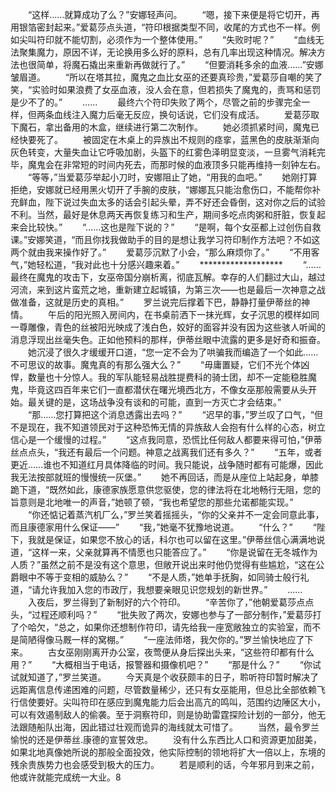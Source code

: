 　　“这样……就算成功了么？”安娜轻声问。
　　“嗯，接下来便是将它切开，再用银箔密封起来。”爱葛莎点头道，“符印根据类型不同，收尾的方式也不一样。例如尖叫符印就不能切割，必须作为一个整体使用。”
　　“失败时呢？”
　　“血线无法聚集魔力，原因不详，无论换用多么好的原料，总有几率出现这种情况。解决方法也很简单，将魔石撬出来重新再做就行了。”
　　“但要消耗多余的血液……”安娜皱眉道。
　　“所以在塔其拉，魔鬼之血比女巫的还要真珍贵，”爱葛莎自嘲的笑了笑，“实验时如果浪费了女巫血液，没人会在意，但若损失了魔鬼的，责骂和惩罚是少不了的。”
　　……
　　最终六个符印失败了两个，尽管之前的步骤完全一样，但两条血线注入魔力后毫无反应，换句话说，它们没有成活。
　　爱葛莎取下魔石，拿出备用的木盒，继续进行第二次制作。
　　她必须抓紧时间，魔鬼已经快要死了。
　　被固定在木桌上的异族出不规则的痉挛，蓝黑色的皮肤渐渐向灰色转变，大量失血让它呼吸加剧，头盔下的红雾色泽明显变淡，一旦雾气消耗完毕，魔鬼会在非常短的时间内死去，而那时候的血液顶多只能再维持一刻钟左右。
　　“等等，”当爱葛莎举起小刀时，安娜阻止了她，“用我的血吧。”
　　她刚打算拒绝，安娜就已经用黑火切开了手腕的皮肤，“娜娜瓦只能治愈伤口，不能帮你补充鲜血，陛下说过失血太多的话会引起头晕，弄不好还会昏倒，这对你之后的试验不利。当然，最好是休息两天再恢复练习和生产，期间多吃点肉粥和肝脏，恢复起来会比较快。”
　　“……这也是陛下说的？”
　　“是啊，每个女巫都上过创伤自救课。”安娜笑道，“而且你找我做助手的目的是想让我学习符印制作方法吧？不如这两个就由我来操作好了。”
　　爱葛莎沉默了小会，“那么麻烦你了。”
　　“不用客气，”她轻松道，“我对此也十分感兴趣来着。”
　　*******************
　　“……最终在魔鬼的攻击下，女巫帝国分崩析离，彻底瓦解。幸存的人们翻过大山，越过河流，来到这片蛮荒之地，重新建立起城镇，为第三次——也是最后一次神意之战做准备，这就是历史的真相。”
　　罗兰说完后撑着下巴，静静打量伊蒂丝的神情。
　　午后的阳光照入房间内，在书桌前洒下一抹光辉，女子沉思的模样如同一尊雕像，青色的丝被阳光映成了浅白色，姣好的面容并没有因为这些骇人听闻的消息浮现出丝毫失色。正如他预料的那样，伊蒂丝眼中流露的更多是好奇和振奋。
　　她沉浸了很久才缓缓开口道，“您一定不会为了哄骗我而编造了一个如此……不可思议的故事。魔鬼真的有那么强大么？”
　　“毋庸置疑，它们不光个体凶悍，数量也十分惊人。我的军队能轻易战胜提费科的骑士团，却不一定能稳胜魔鬼，毕竟这四百年来它们一直都潜伏在曙光境西北方，不像女巫那般需要从头开始。最关键的是，这场战争没有谈和的可能，直到一方灭亡才会结束。”
　　“那……您打算把这个消息透露出去吗？”
　　“迟早的事，”罗兰叹了口气，“但不是现在，我不知道领民对于这种恐怖无情的异族敌人会抱有什么样的心态，树立信心是一个缓慢的过程。”
　　“这点我同意，恐慌比任何敌人都要来得可怕，”伊蒂丝点点头，“我还有最后一个问题。神意之战离我们还有多久？”
　　“五年，或者更近……谁也不知道红月具体降临的时间。我只能说，战争随时都有可能爆，因此我无法按部就班的慢慢统一灰堡。”
　　她不再回话，而是从座位上站起身，单膝跪下道，“既然如此，康德家族愿意供您驱使，您的律法将在北地畅行无阻，您的旨意则是北地唯一的声音，”她顿了顿，“我也希望您的那些允诺都能实现。”
　　“你还惦记着蒸汽机厂么，”罗兰笑着摇摇头，“你的父亲并不一定会同意此事，而且康德家用什么保证——”
　　“我，”她毫不犹豫地说道。
　　“什么？”
　　“陛下，我就是保证，如果您不放心的话，科尔也可以留在这里。”伊蒂丝信心满满地说道，“这样一来，父亲就算再不情愿也只能答应了。”
　　“你是说留在无冬城作为人质？”虽然之前不是没有这个意思，但敞开说出来时他仍觉得有些尴尬，“这在公爵眼中不等于变相的威胁么？”
　　“不是人质，”她单手抚胸，如同骑士般行礼道，“请允许我加入您的市政厅，我想要亲眼见识您规划的新世界。”
　　……
　　入夜后，罗兰得到了新制好的六个符印。
　　“辛苦你了，”他朝爱葛莎点点头，“过程还顺利吗？”
　　“批失败了两次，安娜也参与了一部分制作，”爱葛莎打了个哈欠，“总之，如果你还想制作符印，请先给我一座宽敞独立的实验室，而不是简陋得像马厩一样的窝棚。”
　　“一座法师塔，我欠你的。”罗兰愉快地应了下来。
　　古女巫刚刚离开办公室，夜莺便从身后探出头来，“这些符印都有什么用？”
　　“大概相当于电话，报警器和摄像机吧？”
　　“那是什么？”
　　“你试试就知道了，”罗兰笑道。
　　今天真是个收获颇丰的日子，聆听符印暂时解决了远距离信息传递困难的问题，尽管数量稀少，还只有女巫能用，但总比全部依赖飞行信使要好。尖叫符印在感应到魔鬼能力后会出高亢的鸣叫，范围约边陲区大小，可以有效遏制敌人的偷袭。至于洞察符印，则是协助雷霆探险计划的一部分，他无法跟随船队出海，因此错过壮观而诡异的海线就太可惜了。
　　当然，最令罗兰愉悦的还是伊蒂丝.康德的宣誓效忠。
　　没有什么东西比人口和资源更加甜美，如果北地真像她所说的那般全面投效，他实际控制的领地将扩大一倍以上，东境的残余贵族势力也会感受到极大的压力。
　　若是顺利的话，今年邪月到来之前，他或许就能完成统一大业。8
　　